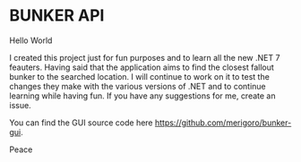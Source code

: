 # BUNKER API
Hello World

I created this project just for fun purposes and to learn all the new .NET 7 feauters. Having said that the application aims to find the closest fallout bunker to the searched location. I will continue to work on it to test the changes they make with the various versions of .NET and to continue learning while having fun. If you have any suggestions for me, create an issue.

You can find the GUI source code here https://github.com/merigoro/bunker-gui.

Peace
